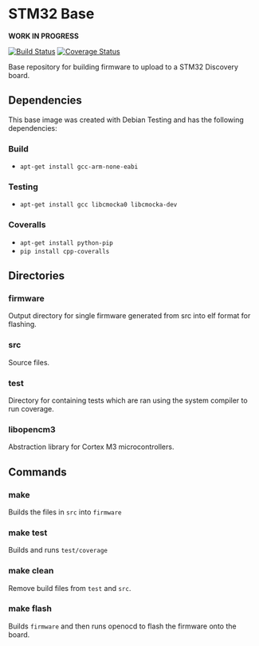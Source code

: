 # STM32 Base

**WORK IN PROGRESS**

[![Build Status](https://travis-ci.org/DaMouse404/stm32-base.svg?branch=master)](https://travis-ci.org/DaMouse404/stm32f4-base)
[![Coverage Status](https://coveralls.io/repos/DaMouse404/stm32-base/badge.svg?branch=master)](https://coveralls.io/r/DaMouse404/stm32f4-base?branch=master)

Base repository for building firmware to upload to a STM32 Discovery board.

## Dependencies
This base image was created with Debian Testing and has the following dependencies:

### Build

* `apt-get install gcc-arm-none-eabi`

### Testing

* `apt-get install gcc libcmocka0 libcmocka-dev`

### Coveralls

* `apt-get install python-pip`
* `pip install cpp-coveralls`

## Directories

### firmware
Output directory for single firmware generated from src into elf format for flashing.

### src
Source files.

### test
Directory for containing tests which are ran using the system compiler to run coverage.

### libopencm3
Abstraction library for Cortex M3 microcontrollers.

## Commands

### make
Builds the files in `src` into `firmware`

### make test
Builds and runs `test/coverage`

### make clean
Remove build files from `test` and `src`.

### make flash
Builds `firmware` and then runs openocd to flash the firmware onto the board.
